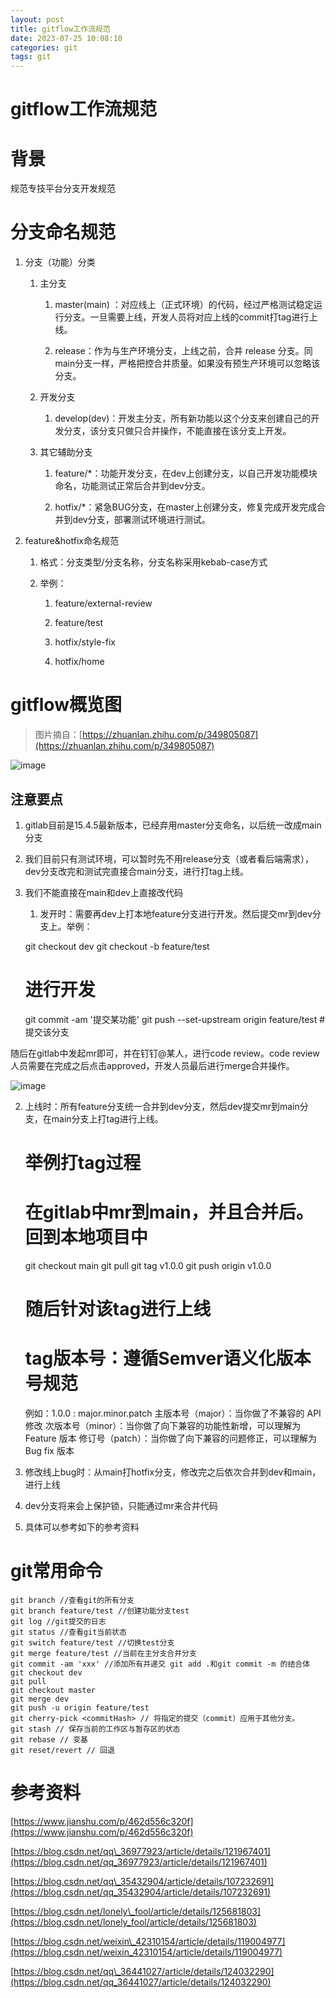 ```yaml
---
layout: post
title: gitflow工作流规范
date: 2023-07-25 10:08:10
categories: git
tags: git
---
```

# gitflow工作流规范

# 背景

规范专技平台分支开发规范

# 分支命名规范

1.  分支（功能）分类
    
    1.  主分支
        
        1.  master(main) ：对应线上（正式环境）的代码，经过严格测试稳定运行分支。一旦需要上线，开发人员将对应上线的commit打tag进行上线。
            
        2.  release：作为与生产环境分支，上线之前，合并 release 分支。同main分支一样，严格把控合并质量。如果没有预生产环境可以忽略该分支。
            
    2.  开发分支
        
        1.  develop(dev)：开发主分支，所有新功能以这个分支来创建自己的开发分支，该分支只做只合并操作，不能直接在该分支上开发。
            
    3.  其它辅助分支
        
        1.  feature/\*：功能开发分支，在dev上创建分支，以自己开发功能模块命名，功能测试正常后合并到dev分支。
            
        2.  hotfix/\*：紧急BUG分支，在master上创建分支，修复完成开发完成合并到dev分支，部署测试环境进行测试。
            
2.  feature&hotfix命名规范
    
    1.  格式：分支类型/分支名称，分支名称采用kebab-case方式
        
    2.  举例：
        
        1.  feature/external-review
            
        2.  feature/test
            
        3.  hotfix/style-fix
            
        4.  hotfix/home
            

# gitflow概览图

> 图片摘自：[https://zhuanlan.zhihu.com/p/349805087](https://zhuanlan.zhihu.com/p/349805087)

![image](/resource/tech/git-flow-info.png)

## 注意要点

1.  gitlab目前是15.4.5最新版本，已经弃用master分支命名，以后统一改成main分支
    
2.  我们目前只有测试环境，可以暂时先不用release分支（或者看后端需求），dev分支改完和测试完直接合main分支，进行打tag上线。
    
3.  我们不能直接在main和dev上直接改代码
    
    1.  发开时：需要再dev上打本地feature分支进行开发。然后提交mr到dev分支上。 ​举例：
        

    git checkout dev
    git checkout -b feature/test
    # 进行开发
    git commit -am '提交某功能'
    git push --set-upstream origin feature/test # 提交该分支

随后在gitlab中发起mr即可，并在钉钉@某人，进行code review。code review人员需要在完成之后点击approved，开发人员最后进行merge合并操作。

![image](/resource/tech/git-mr.png)

2.  上线时：所有feature分支统一合并到dev分支，然后dev提交mr到main分支，在main分支上打tag进行上线。
    

    # 举例打tag过程
    # 在gitlab中mr到main，并且合并后。回到本地项目中
    git checkout main
    git pull
    git tag v1.0.0
    git push origin v1.0.0
    # 随后针对该tag进行上线
    # tag版本号：遵循Semver语义化版本号规范
    例如：1.0.0 : major.minor.patch
    主版本号（major）：当你做了不兼容的 API 修改
    次版本号（minor）：当你做了向下兼容的功能性新增，可以理解为 Feature 版本
    修订号（patch）：当你做了向下兼容的问题修正，可以理解为 Bug fix 版本

3.  修改线上bug时：从main打hotfix分支，修改完之后依次合并到dev和main，进行上线
    
4.  dev分支将来会上保护锁，只能通过mr来合并代码
    
5.  具体可以参考如下的参考资料
    

# git常用命令

    git branch //查看git的所有分支
    git branch feature/test //创建功能分支test
    git log //git提交的日志
    git status //查看git当前状态
    git switch feature/test //切换test分支
    git merge feature/test //当前在主分支合并分支
    git commit -am 'xxx' //添加所有并递交 git add .和git commit -m 的结合体
    git checkout dev 
    git pull
    git checkout master
    git merge dev
    git push -u origin feature/test
    git cherry-pick <commitHash> // 将指定的提交（commit）应用于其他分支。
    git stash // 保存当前的工作区与暂存区的状态
    git rebase // 变基
    git reset/revert // 回退

# 参考资料

[https://www.jianshu.com/p/462d556c320f](https://www.jianshu.com/p/462d556c320f)

[https://blog.csdn.net/qq\_36977923/article/details/121967401](https://blog.csdn.net/qq_36977923/article/details/121967401)

[https://blog.csdn.net/qq\_35432904/article/details/107232691](https://blog.csdn.net/qq_35432904/article/details/107232691)

[https://blog.csdn.net/lonely\_fool/article/details/125681803](https://blog.csdn.net/lonely_fool/article/details/125681803)

[https://blog.csdn.net/weixin\_42310154/article/details/119004977](https://blog.csdn.net/weixin_42310154/article/details/119004977)

[https://blog.csdn.net/qq\_36441027/article/details/124032290](https://blog.csdn.net/qq_36441027/article/details/124032290)